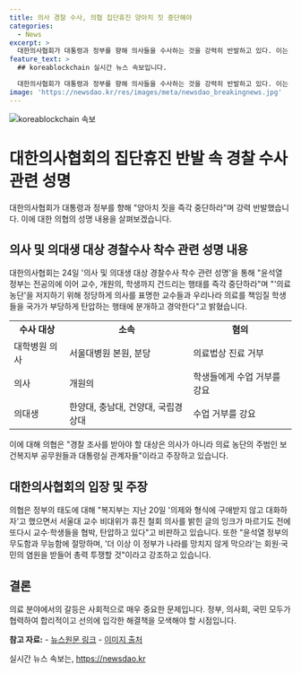 ```yaml
---
title: 의사 경찰 수사, 의협 집단휴진 양아치 짓 중단해야
categories:
  - News
excerpt: >
  대한의사협회가 대통령과 정부를 향해 의사들을 수사하는 것을 강력히 반발하고 있다. 이는 대학병원 의사 5명과 학생들을 수사 중인 경찰의 조치에 대한 것으로, 의협은 이를 양아치 짓이라고 비판했다. 또한, 의료 농단의 책임이 있는 보건복지부 공무원들과 대통령실 관계자들이 경찰 수사의 주된 대상이라고 주장하며, 정부의 태도를 비판했다. 더불어 윤석열 정부에 절망하며 총력 투쟁할 것이라고 강조했다.
feature_text: >
  ## koreablockchain 실시간 뉴스 속보입니다.

  대한의사협회가 대통령과 정부를 향해 의사들을 수사하는 것을 강력히 반발하고 있다. 이는 대학병원 의사 5명과 학생들을 수사 중인 경찰의 조치에 대한 것으로, 의협은 이를 양아치 짓이라고 비판했다. 또한, 의료 농단의 책임이 있는 보건복지부 공무원들과 대통령실 관계자들이 경찰 수사의 주된 대상이라고 주장하며, 정부의 태도를 비판했다. 더불어 윤석열 정부에 절망하며 총력 투쟁할 것이라고 강조했다.
image: 'https://newsdao.kr/res/images/meta/newsdao_breakingnews.jpg'
---
```


<p><img src="https://newsdao.kr/res/images/meta/newsdao_breakingnews.jpg" alt="koreablockchain 속보" /></p>

<h1 data-ke-size="size28">대한의사협회의 집단휴진 반발 속 경찰 수사 관련 성명</h1>

<p data-ke-size="size16">대한의사협회가 대통령과 정부를 향해 "양아치 짓을 즉각 중단하라"며 강력 반발했습니다. 이에 대한 의협의 성명 내용을 살펴보겠습니다.</p>

<h2 data-ke-size="size26">의사 및 의대생 대상 경찰수사 착수 관련 성명 내용</h2>

<p data-ke-size="size16">대한의사협회는 24일 '의사 및 의대생 대상 경찰수사 착수 관련 성명'을 통해 "윤석열 정부는 전공의에 이어 교수, 개원의, 학생까지 건드리는 행태를 즉각 중단하라"며 "'의료 농단'을 저지하기 위해 정당하게 의사를 표명한 교수들과 우리나라 의료를 책임질 학생들을 국가가 부당하게 탄압하는 행태에 분개하고 경악한다"고 밝혔습니다.</p>

<table>
  <tr>
    <td style="text-align: center; height: 17px;"><b>수사 대상</b></td>
    <td style="text-align: center; height: 17px;"><b>소속</b></td>
    <td style="text-align: center; height: 17px;"><b>혐의</b></td>
  </tr>
  <tr>
    <td style="text-align: left; height: 17px;">대학병원 의사</td>
    <td style="text-align: left; height: 17px;">서울대병원 본원, 분당</td>
    <td style="text-align: left; height: 17px;">의료법상 진료 거부</td>
  </tr>
  <tr>
    <td style="text-align: left; height: 17px;">의사</td>
    <td style="text-align: left; height: 17px;">개원의</td>
    <td style="text-align: left; height: 17px;">학생들에게 수업 거부를 강요</td>
  </tr>
  <tr>
    <td style="text-align: left; height: 17px;">의대생</td>
    <td style="text-align: left; height: 17px;">한양대, 충남대, 건양대, 국립경상대</td>
    <td style="text-align: left; height: 17px;">수업 거부를 강요</td>
  </tr>
</table>

<p data-ke-size="size16">이에 대해 의협은 "경찰 조사를 받아야 할 대상은 의사가 아니라 의료 농단의 주범인 보건복지부 공무원들과 대통령실 관계자들"이라고 주장하고 있습니다.</p>

<h2 data-ke-size="size26">대한의사협회의 입장 및 주장</h2>

<p data-ke-size="size16">의협은 정부의 태도에 대해 "복지부는 지난 20일 '의제와 형식에 구애받지 않고 대화하자'고 했으면서 서울대 교수 비대위가 휴진 철회 의사를 밝힌 글의 잉크가 마르기도 전에 또다시 교수·학생들을 협박, 탄압하고 있다"고 비판하고 있습니다. 또한 "윤석열 정부의 무도함과 무능함에 절망하며, '더 이상 이 정부가 나라를 망치지 않게 막으라'는 회원·국민의 염원을 받들어 총력 투쟁할 것"이라고 강조하고 있습니다.</p>

<h2 data-ke-size="size26">결론</h2>

<p data-ke-size="size16">의료 분야에서의 갈등은 사회적으로 매우 중요한 문제입니다. 정부, 의사회, 국민 모두가 협력하여 합리적이고 선의에 입각한 해결책을 모색해야 할 시점입니다.</p>

<p><strong>참고 자료:</strong>
- <a href="https://news.naver.com/main/read.naver?mode=LSD&mid=sec&sid1=102&oid=023&aid=0003647842">뉴스원문 링크</a>
- <a href="https://www.yna.co.kr/view/AKR20210924117000005">이미지 출처</a></p>
실시간 뉴스 속보는, <a href="https://newsdao.kr" rel="dofollow">https://newsdao.kr</a>


